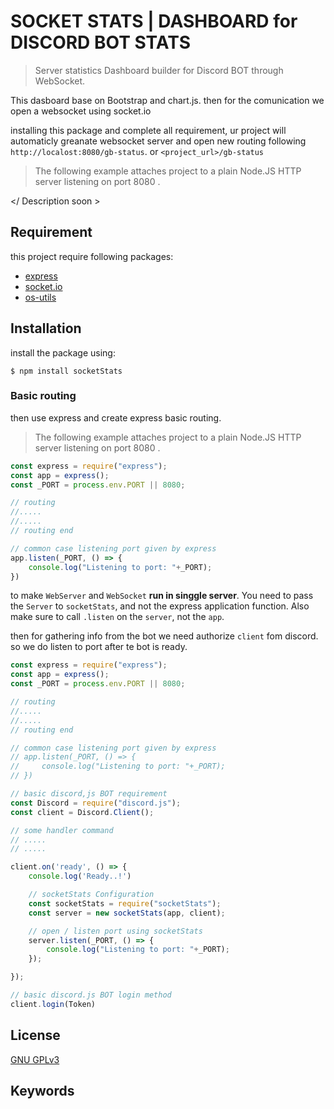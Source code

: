 SOCKET STATS | DASHBOARD for DISCORD BOT STATS
============================================== 
> Server statistics Dashboard builder for Discord BOT through WebSocket.

This dasboard base on Bootstrap and chart.js. then for the comunication we open a websocket using socket.io

installing this package and complete all requirement, ur project will automaticly greanate websocket server and open new routing following `http://localost:8080/gb-status`. or `<project_url>/gb-status`


> The following example attaches project to a plain Node.JS HTTP server listening on port 8080 .

</ Description soon >

## Requirement
this project require following packages:
+ [express](https://www.npmjs.com/package/express)
+ [socket.io](https://www.npmjs.com/package/socket.io)
+ [os-utils](https://www.npmjs.com/package/os-utils)

## Installation
install the package using:
```
$ npm install socketStats
```

### Basic routing
then use express and create express basic routing.
> The following example attaches project to a plain Node.JS HTTP server listening on port 8080 .
```js
const express = require("express");
const app = express();
const _PORT = process.env.PORT || 8080;

// routing
//.....
//.....
// routing end

// common case listening port given by express
app.listen(_PORT, () => {
    console.log("Listening to port: "+_PORT);
})

```

to make `WebServer` and `WebSocket` **run in singgle server**. You need to pass the `Server` to `socketStats`, and not the express application function. Also make sure to call `.listen` on the `server`, not the `app`.

then for gathering info from the bot we need authorize `client` fom discord. so we do listen to port after te bot is ready.
```js
const express = require("express");
const app = express();
const _PORT = process.env.PORT || 8080;

// routing
//.....
//.....
// routing end

// common case listening port given by express
// app.listen(_PORT, () => {
//     console.log("Listening to port: "+_PORT);
// })

// basic discord,js BOT requirement
const Discord = require("discord.js");
const client = Discord.Client();

// some handler command
// .....
// .....

client.on('ready', () => {
    console.log('Ready..!')

    // socketStats Configuration
    const socketStats = require("socketStats");
    const server = new socketStats(app, client);

    // open / listen port using socketStats
    server.listen(_PORT, () => {
        console.log("Listening to port: "+_PORT);
    });

});

// basic discord.js BOT login method
client.login(Token)


```

## License

[GNU GPLv3](#)

## Keywords





